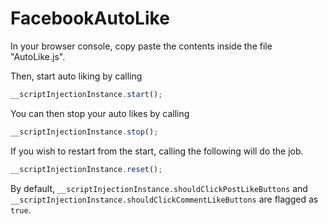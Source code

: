 # FacebookAutoLike

In your browser console, copy paste the contents inside the file "AutoLike.js".

Then, start auto liking by calling 
```js
__scriptInjectionInstance.start();
```

You can then stop your auto likes by calling
```js
__scriptInjectionInstance.stop();
```

If you wish to restart from the start, calling the following will do the job.
```js
__scriptInjectionInstance.reset();
```

By default, `__scriptInjectionInstance.shouldClickPostLikeButtons` and `__scriptInjectionInstance.shouldClickCommentLikeButtons` are flagged as `true`.
